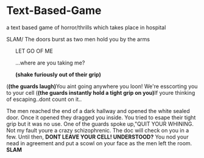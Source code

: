 # Text-Based-Game
a text based game of horror/thrills which takes place in hospital
<p>SLAM/ The doors burst as two men hold you by the arms<p>
<ul>LET GO OF ME</ul> <ul>...where are you taking me?</ul> <ul><b>(shake furiously out of their grip)</b></ul>
<bdi>(<b>(the guards laugh)</b>You aint going anywhere you loon!</bdi> 
<bdi>We're esscorting you to your cell</bdi> 
<bdi>(<b>(the guards instantly hold a tight grip on you)</b>If youre thinking of escaping..dont count on it..</bdi>
<p>The men reached the end of a dark hallway and opened the white sealed door. Once it opened they dragged you inside. You tried to esape their tight grip but it was no use. One of the guards spoke up,"QUIT YOUR WHINING. Not my fault youre a crazy schizophrenic. The doc will check on you in a few. Until then, <b>DONT LEAVE YOUR CELL! UNDERSTOOD?</b> You nod your nead in agreement and put a scowl on your face as the men left the room. <b>SLAM</b>
